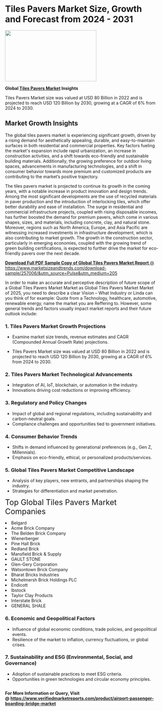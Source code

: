 <H1>Tiles Pavers Market Size, Growth and Forecast from 2024 - 2031</H1><img class="aligncenter size-medium wp-image-584254" src="https://thirdeyenews.in/wp-content/uploads/2024/09/Global-Market-Research-300x168.jpeg" alt="" width="300" height="168" /><p><strong>Global&nbsp;<a href="https://www.marketsizeandtrends.com/download-sample/257006/&amp;utm_source=Pulse&amp;utm_medium=205">Tiles Pavers Market</a> Insights</strong></p><p>Tiles Pavers Market size was valued at USD 80 Billion in 2022 and is projected to reach USD 120 Billion by 2030, growing at a CAGR of 6% from 2024 to 2030.</p><p><h2>Market Growth Insights</h2> <p>The global tiles pavers market is experiencing significant growth, driven by a rising demand for aesthetically appealing, durable, and easy-to-maintain surfaces in both residential and commercial properties. Key factors fueling the market's expansion include rapid urbanization, an increase in construction activities, and a shift towards eco-friendly and sustainable building materials. Additionally, the growing preference for outdoor living spaces, advancements in manufacturing technologies, and a shift in consumer behavior towards more premium and customized products are contributing to the market’s positive trajectory.</p> <p><a href="#"></a></p> <p>The tiles pavers market is projected to continue its growth in the coming years, with a notable increase in product innovation and design trends. Among the most significant developments are the use of recycled materials in paver production and the introduction of interlocking tiles, which offer better durability and ease of installation. The surge in residential and commercial infrastructure projects, coupled with rising disposable incomes, has further boosted the demand for premium pavers, which come in various shapes, sizes, and materials, including concrete, clay, and natural stone. Moreover, regions such as North America, Europe, and Asia Pacific are witnessing increased investments in infrastructure development, which is also contributing to market growth. The growth in the construction sector, particularly in emerging economies, coupled with the growing trend of green building certifications, is expected to further drive the market for eco-friendly pavers over the next decade.</p> <p><a href="#"></p><p><span class=""><strong>Download Full PDF Sample Copy of Global Tiles Pavers Market Report</strong> @ <a href="https://www.marketsizeandtrends.com/download-sample/257006/&amp;utm_source=Pulse&amp;utm_medium=205" target="_blank">https://www.marketsizeandtrends.com/download-sample/257006/&amp;utm_source=Pulse&amp;utm_medium=205</a></span></p><p>In order to make an accurate and perceptive description of future scope of a Global&nbsp;Tiles Pavers Market Market as Global&nbsp;Tiles Pavers Market Market of 2025, you need to describe a clear Vision &ndash; What Industry or Linda can you think of for example: Quote from a Technology, healthcare, automotive, renewable energy, name the market you are Reffering to. However, some general trends and factors usually impact market reports and their future outlook include:</p><h3>1.&nbsp;<strong>Tiles Pavers Market Growth Projections</strong></h3><ul><li>Examine market size trends, revenue estimates and CAGR (Compounded Annual Growth Rate) projections.</li><li><p>Tiles Pavers Market size was valued at USD 80 Billion in 2022 and is projected to reach USD 120 Billion by 2030, growing at a CAGR of 6% from 2024 to 2030.</p></li></ul><h3>2.&nbsp;<strong>Tiles Pavers Market Technological Advancements</strong></h3><ul><li>Integration of AI, IoT, blockchain, or automation in the industry.</li><li>Innovations driving cost reductions or improving efficiency.</li></ul><h3>3.&nbsp;<strong>Regulatory and Policy Changes</strong></h3><ul><li>Impact of global and regional regulations, including sustainability and carbon-neutral goals.</li><li>Compliance challenges and opportunities tied to government initiatives.</li></ul><h3>4.&nbsp;<strong>Consumer Behavior Trends</strong></h3><ul><li>Shifts in demand influenced by generational preferences (e.g., Gen Z, Millennials).</li><li>Emphasis on eco-friendly, ethical, or personalized products/services.</li></ul><h3>5.&nbsp;<strong>Global Tiles Pavers Market Competitive Landscape</strong></h3><ul><li>Analysis of key players, new entrants, and partnerships shaping the industry.</li><li>Strategies for differentiation and market penetration.</li></ul><p data-pm-slice="1 1 []"><span style="color: inherit; font-family: inherit; font-size: 25px;">Top Global Tiles Pavers Market Companies</span></p><div class="" data-test-id=""><p><li>Belgard</li><li> Acme Brick Company</li><li> The Belden Brick Company</li><li> Wienerberger</li><li> Pine Hall Brick</li><li> Redland Brick</li><li> Mansfield Brick & Supply</li><li> GAULT STONE</li><li> Glen-Gery Corporation</li><li> Watsontown Brick Company</li><li> Bharat Bricks Industries</li><li> Michelmersh Brick Holdings PLC</li><li> Endicott</li><li> Ibstock</li><li> Taylor Clay Products</li><li> Interstate Brick</li><li> GENERAL SHALE</li></p></div><h3>6.&nbsp;<strong>Economic and Geopolitical Factors</strong></h3><ul><li>Influence of global economic conditions, trade policies, and geopolitical events.</li><li>Resilience of the market to inflation, currency fluctuations, or global crises.</li></ul><h3>7.&nbsp;<strong>Sustainability and ESG (Environmental, Social, and Governance)</strong></h3><ul><li>Adoption of sustainable practices to meet ESG criteria.</li><li>Opportunities in green technologies and circular economy principles.</li></ul><h2><strong style="font-size: 14px;">For More Information or Query, Visit @&nbsp;</strong><a style="background-color: #ffffff; font-size: 14px;" href="https://www.marketsizeandtrends.com/report/tiles-pavers-market/" target="_blank">https://www.verifiedmarketreports.com/product/airport-passenger-boarding-bridge-market</a></h2>
